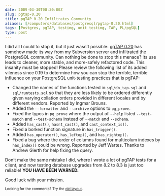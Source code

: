 ```yaml
--- 
date: 2009-03-30T00:30:00Z
slug: pgtap-0.20
title: pgTAP 0.20 Infiltrates Community
aliases: [/computers/databases/postgresql/pgtap-0.20.html]
tags: [Postgres, pgTAP, testing, unit testing, TAP, PL/pgSQL]
type: post
---
```


<p>I did all I could to stop it, but it just wasn’t possible. <a
href="http://pgtap.projects.postgresql.org/">pgTAP 0.20</a> has somehow made
its way from my Subversion server and infiltrated the PostgreSQL community.
Can nothing be done to stop this menace? Its use leads to cleaner, more
stable, and more-safely refactored code. This insanity must be stopped! Please
review the following list of its added vileness since 0.19 to determine how
you can stop the terrible, terrible influence on your PostgreSQL unit-testing
practices that is pgTAP:</p>

<ul>
<li>Changed the names of the functions tested in <code>sql/do_tap.sql</code> and
<code>sql/runtests.sql</code> so that they are less likely to be ordered differently
given varying collation orders provided in different locales and by
different vendors. Reported by Ingmar Brouns.</li>
<li>Added the <code>--formatter</code> and <code>--archive</code> options to <code>pg_prove</code>.</li>
<li>Fixed the typos in <code>pg_prove</code> where the output of <code>--help</code> listed
<code>--test-match</code> and <code>--test-schema</code> instead of <code>--match</code> and <code>--schema</code>.</li>
<li>Added <code>has_cast()</code>, <code>hasnt_cast()</code>, and <code>cast_context_is()</code>.</li>
<li>Fixed a borked function signature in <code>has_trigger()</code>.</li>
<li>Added <code>has_operator()</code>, <code>has_leftop()</code>, and <code>has_rightop()</code>.</li>
<li>Fixed a bug where the order of columns found for multicolum indexes by
<code>has_index()</code> could be wrong. Reported by Jeff Wartes. Thanks to Andrew
Gierth for help fixing the query.</li>
</ul>

<p>Don’t make the same mistake I did, where I wrote a lot of pgTAP tests for a client, and now testing database upgrades from 8.2 to 8.3 is just too reliable! <strong>YOU HAVE BEEN WARNED.</strong></p>

<p>Good luck with your mission.</p>

<p class="past"><small>Looking for the comments? Try the <a rel="nofollow" href="//past.justatheory.com/computers/databases/postgresql/pgtap-0.20.html">old layout</a>.</small></p>



